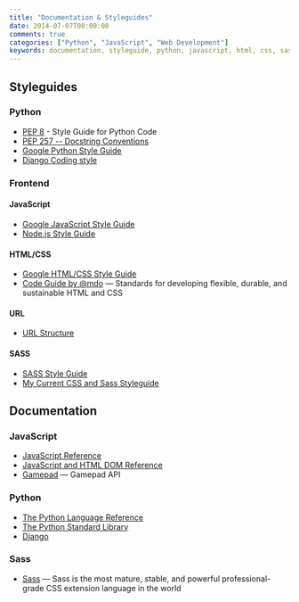 ```yaml
---
title: "Documentation & Styleguides"
date: 2014-07-07T00:00:00
comments: true
categories: ["Python", "JavaScript", "Web Development"]
keywords: documentation, styleguide, python, javascript, html, css, sass, web development
---
```


## Styleguides

### Python

- [PEP 8](http://www.python.org/dev/peps/pep-0008/) - Style Guide for Python Code
- [PEP 257 -- Docstring Conventions](https://www.python.org/dev/peps/pep-0257/)
- [Google Python Style Guide](https://google.github.io/styleguide/pyguide.html)
- [Django Coding style](https://docs.djangoproject.com/en/dev/internals/contributing/writing-code/coding-style/)

### Frontend

#### JavaScript

- [Google JavaScript Style Guide](https://google.github.io/styleguide/jsguide.html)
- [Node.js Style Guide](https://github.com/felixge/node-style-guide)

#### HTML/CSS

- [Google HTML/CSS Style Guide](https://google.github.io/styleguide/htmlcssguide.html)
- [Code Guide by @mdo](http://mdo.github.io/code-guide/) — Standards for developing flexible, durable, and sustainable HTML and CSS

#### URL

- [URL Structure](https://support.google.com/webmasters/answer/76329?hl=en)

#### SASS

- [SASS Style Guide](http://css-tricks.com/sass-style-guide/)
- [My Current CSS and Sass Styleguide](http://www.sitepoint.com/css-sass-styleguide/)

## Documentation

### JavaScript

- [JavaScript Reference](https://developer.mozilla.org/en-US/docs/JavaScript/Reference)
- [JavaScript and HTML DOM Reference](http://www.w3schools.com/jsref/default.asp)
- [Gamepad](https://www.w3.org/TR/gamepad/) — Gamepad API

### Python

- [The Python Language Reference](http://docs.python.org/3.8/reference/index.html)
- [The Python Standard Library](http://docs.python.org/3.8/library/index.html)
- [Django](https://docs.djangoproject.com/en/)

### Sass

- [Sass](http://sass-lang.com/) — Sass is the most mature, stable, and powerful professional-grade CSS extension language in the world
